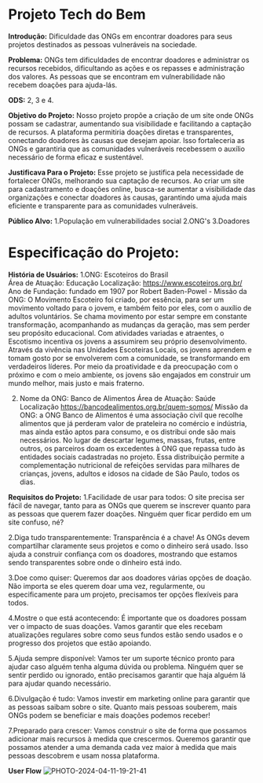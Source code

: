 # Projeto Tech do Bem

**Introdução:**
Dificuldade das ONGs em encontrar doadores para seus projetos destinados as pessoas vulneráveis na sociedade.

**Problema:**
ONGs tem dificuldades de encontrar doadores e administrar os recursos recebidos, dificultando as ações e os repasses e administração dos valores. As pessoas que se encontram em vulnerabilidade não recebem doações para ajuda-lás.

**ODS:**
2, 3 e 4.

**Objetivo do Projeto:**
Nosso projeto propõe a criação de um site onde ONGs possam se cadastrar, aumentando sua visibilidade e facilitando a captação de recursos. A plataforma permitiria doações diretas e transparentes, conectando doadores às causas que desejam apoiar. Isso fortaleceria as ONGs e garantiria que as comunidades vulneráveis recebessem o auxílio necessário de forma eficaz e sustentável.

**Justificava Para o Projeto:**
Esse projeto se justifica pela necessidade de fortalecer ONGs, melhorando sua captação de recursos. Ao criar um site para cadastramento e doações online, busca-se aumentar a visibilidade das organizações e conectar doadores às causas, garantindo uma ajuda mais eficiente e transparente para as comunidades vulneráveis.

**Público Alvo:**
1.População em vulnerabilidades social
2.ONG's
3.Doadores

# Especificação do Projeto:

**História de Usuários:**
1.ONG: Escoteiros do Brasil  
Área de Atuação: Educação 
Localização: https://www.escoteiros.org.br/ 
Ano de Fundação: fundado em 1907 por Robert Baden-Powel - Missão da ONG: O Movimento Escoteiro foi criado, por essência, para ser um movimento voltado para o jovem, e também feito por eles, com o auxílio de adultos 
voluntários. Se chama movimento por estar sempre em constante transformação, 
acompanhando as mudanças da geração, mas sem perder seu propósito educacional. 
Com atividades variadas e atraentes, o Escotismo incentiva os jovens a assumirem seu 
próprio desenvolvimento. Através da vivência nas Unidades Escoteiras Locais, os 
jovens aprendem e tomam gosto por se envolverem com a comunidade, se 
transformando em verdadeiros líderes. Por meio da proatividade e da preocupação com 
o próximo e com o meio ambiente, os jovens são engajados em construir um mundo 
melhor, mais justo e mais fraterno. 

2.  Nome da ONG: Banco de Alimentos
Área de Atuação: Saúde
Localização https://bancodealimentos.org.br/quem-somos/
Missão da ONG: a ONG Banco de Alimentos é uma associação civil que recolhe 
alimentos que já perderam valor de prateleira no comércio e indústria, mas ainda estão 
aptos para consumo, e os distribui onde são mais necessários. No lugar de descartar 
legumes, massas, frutas, entre outros, os parceiros doam os excedentes à ONG que 
repassa tudo às entidades sociais cadastradas no projeto. Essa distribuição permite a 
complementação nutricional de refeições servidas para milhares de crianças, jovens, 
adultos e idosos na cidade de São Paulo, todos os dias.

**Requisitos do Projeto:**
1.Facilidade de usar para todos: O site precisa ser fácil de navegar, tanto para as ONGs que querem se inscrever quanto para as pessoas que querem fazer doações. Ninguém quer ficar perdido em um site confuso, né?

2.Diga tudo transparentemente: Transparência é a chave! As ONGs devem compartilhar claramente seus projetos e como o dinheiro será usado. Isso ajuda a construir confiança com os doadores, mostrando que estamos sendo transparentes sobre onde o dinheiro está indo.

3.Doe como quiser: Queremos dar aos doadores várias opções de doação. Não importa se eles querem doar uma vez, regularmente, ou especificamente para um projeto, precisamos ter opções flexíveis para todos.

4.Mostre o que está acontecendo: É importante que os doadores possam ver o impacto de suas doações. Vamos garantir que eles recebam atualizações regulares sobre como seus fundos estão sendo usados e o progresso dos projetos que estão apoiando.

5.Ajuda sempre disponível: Vamos ter um suporte técnico pronto para ajudar caso alguém tenha alguma dúvida ou problema. Ninguém quer se sentir perdido ou ignorado, então precisamos garantir que haja alguém lá para ajudar quando necessário.

6.Divulgação é tudo: Vamos investir em marketing online para garantir que as pessoas saibam sobre o site. Quanto mais pessoas souberem, mais ONGs podem se beneficiar e mais doações podemos receber!

7.Preparado para crescer: Vamos construir o site de forma que possamos adicionar mais recursos à medida que crescermos. Queremos garantir que possamos atender a uma demanda cada vez maior à medida que mais pessoas descobrem e usam nossa plataforma.

**User Flow**
![PHOTO-2024-04-11-19-21-41](https://github.com/Matheus0905/projeto-tiaw-202401/assets/164427658/961db06c-6ea7-460b-a655-de29cd946aee)
